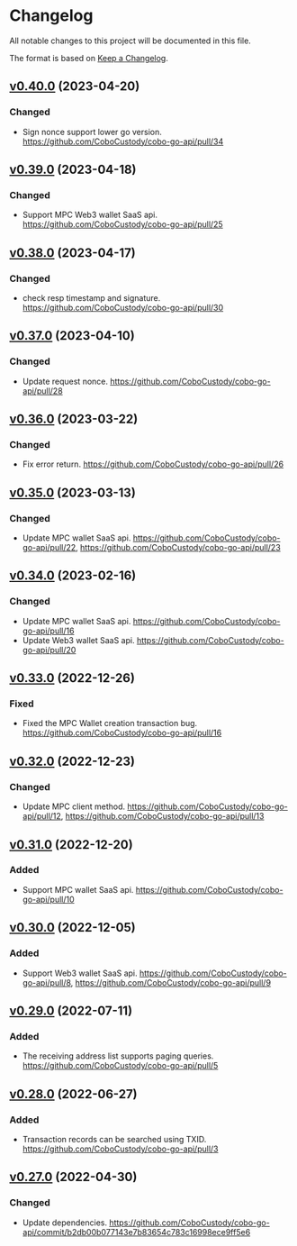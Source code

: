 # Changelog

All notable changes to this project will be documented in this file.

The format is based on [Keep a Changelog](https://keepachangelog.com/en/1.0.0/).

## [v0.40.0] (2023-04-20)
[v0.40.0]: https://github.com/CoboCustody/cobo-go-api/compare/v0.39.0...v0.40.0
### Changed
- Sign nonce support lower go version. https://github.com/CoboCustody/cobo-go-api/pull/34

## [v0.39.0] (2023-04-18)
[v0.39.0]: https://github.com/CoboCustody/cobo-go-api/compare/v0.38.0...v0.39.0
### Changed
- Support MPC Web3 wallet SaaS api. https://github.com/CoboCustody/cobo-go-api/pull/25

## [v0.38.0] (2023-04-17)
[v0.38.0]: https://github.com/CoboCustody/cobo-go-api/compare/v0.37.0...v0.38.0
### Changed
- check resp timestamp and signature. https://github.com/CoboCustody/cobo-go-api/pull/30

## [v0.37.0] (2023-04-10)
[v0.37.0]: https://github.com/CoboCustody/cobo-go-api/compare/v0.36.0...v0.37.0
### Changed
- Update request nonce. https://github.com/CoboCustody/cobo-go-api/pull/28

## [v0.36.0] (2023-03-22)
[v0.36.0]: https://github.com/CoboCustody/cobo-go-api/compare/v0.35.0...v0.36.0
### Changed
- Fix error return. https://github.com/CoboCustody/cobo-go-api/pull/26

## [v0.35.0] (2023-03-13)
[v0.35.0]: https://github.com/CoboCustody/cobo-go-api/compare/v0.34.0...v0.35.0
### Changed
- Update MPC wallet SaaS api. https://github.com/CoboCustody/cobo-go-api/pull/22, https://github.com/CoboCustody/cobo-go-api/pull/23

## [v0.34.0] (2023-02-16)
[v0.34.0]: https://github.com/CoboCustody/cobo-go-api/compare/v0.33.0...v0.34.0
### Changed
- Update MPC wallet SaaS api. https://github.com/CoboCustody/cobo-go-api/pull/16
- Update Web3 wallet SaaS api. https://github.com/CoboCustody/cobo-go-api/pull/20

## [v0.33.0] (2022-12-26)
[v0.33.0]: https://github.com/CoboCustody/cobo-go-api/compare/v0.32.0...v0.33.0

### Fixed
- Fixed the MPC Wallet creation transaction bug. https://github.com/CoboCustody/cobo-go-api/pull/16

## [v0.32.0] (2022-12-23)
[v0.32.0]: https://github.com/CoboCustody/cobo-go-api/compare/v0.31.0...v0.32.0

### Changed
- Update MPC client method. https://github.com/CoboCustody/cobo-go-api/pull/12, https://github.com/CoboCustody/cobo-go-api/pull/13


## [v0.31.0] (2022-12-20)
[v0.31.0]: https://github.com/CoboCustody/cobo-go-api/compare/v0.30.0...v0.31.0

### Added
- Support MPC wallet SaaS api. https://github.com/CoboCustody/cobo-go-api/pull/10


## [v0.30.0] (2022-12-05)
[v0.30.0]: https://github.com/CoboCustody/cobo-go-api/compare/v0.29.0...v0.30.0

### Added
- Support Web3 wallet SaaS api. https://github.com/CoboCustody/cobo-go-api/pull/8, https://github.com/CoboCustody/cobo-go-api/pull/9

## [v0.29.0] (2022-07-11)
[v0.29.0]: https://github.com/CoboCustody/cobo-go-api/compare/v0.28.0...v0.29.0

### Added
- The receiving address list supports paging queries. https://github.com/CoboCustody/cobo-go-api/pull/5

## [v0.28.0] (2022-06-27)
[v0.28.0]: https://github.com/CoboCustody/cobo-go-api/compare/v0.27.0...v0.28.0

### Added 
- Transaction records can be searched using TXID. https://github.com/CoboCustody/cobo-go-api/pull/3


## [v0.27.0] (2022-04-30)
[v0.27.0]: https://github.com/CoboCustody/cobo-go-api/compare/v0.26.0...v0.27.0

### Changed
- Update dependencies. https://github.com/CoboCustody/cobo-go-api/commit/b2db00b077143e7b83654c783c16998ece9ff5e6




